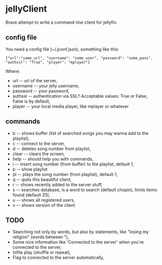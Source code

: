 # jellyClient
Brave attempt to write a command-line client for jellyfin.

## config file
You need a config file (~/.jconf.json), something like this:

~~~
{"url":"some_url", "username": "some_user", "password": "some_pass", "authssl": "True", "player": "mplayer"}
~~~
Where:
* url -- url of the server,
* username -- your jelly username,
* password -- your password,
* authssl -- authentication via SSL? Acceptable values: True or False, False is by default,
* player -- your local media player, like mplayer or whatever

## commands
* b -- shows buffer (list of searched songs you may wanna add to the playlist),
* c -- connect to the server,
* d <number> -- deletes song number <number> from playlist,
* clear -- clears the screen,
* help -- should help you with commands,
* i <number> -- insert song number <number> (from buffer) to the playlist, default 1,
* p -- show playlist
* pl <number> -- plays the song number <number> (from playlist), default 1,
* q -- quits this beautiful client,
* r -- shows recently added to the server stuff,
* s <word> <limit> -- searches database, <word> is a word to search (default chopin), <limit> limits
  items found (default 20),
* u -- shows all registered users,
* v -- shows version of the client

## TODO
* Searching not only by words, but also by statements, like "losing my religion" (words between "),
* Some nice information like 'Connected to the server' when you're connected to the server,
* Infite play (shuffle or repeat),
* Flag to connected to the server automatically,

